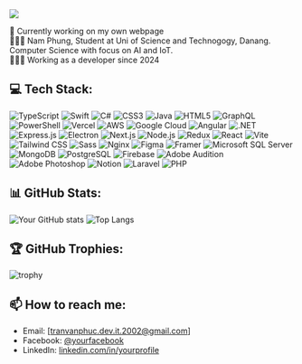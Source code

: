 <div style="display: inline-flex; align-items: center; gap: 15px;">
  <h1 style="font-size: 24px; margin: 0; color: #62825D;">
    <img src="https://readme-typing-svg.herokuapp.com/?font=Righteous&size=24&color=62825D&center=false&vCenter=true&width=500&height=40&duration=3000&lines=Hello+World!;I'm+Nam+Phung+👋🏼">
  </h1>
</div>

🛜 Currently working on my own webpage <br>
👨🏼‍🎓 Nam Phung, Student at Uni of Science and Technogogy, Danang. Computer Science with focus on AI and IoT. <br>
👨🏼‍💻 Working as a developer since 2024

## 💻 Tech Stack:

![TypeScript](https://img.shields.io/badge/typescript-%23007ACC.svg?style=for-the-badge&logo=typescript&logoColor=white)
![Swift](https://img.shields.io/badge/swift-%23F05138.svg?style=for-the-badge&logo=swift&logoColor=white)
![C#](https://img.shields.io/badge/c%23-%23239120.svg?style=for-the-badge&logo=c-sharp&logoColor=white)
![CSS3](https://img.shields.io/badge/css3-%231572B6.svg?style=for-the-badge&logo=css3&logoColor=white)
![Java](https://img.shields.io/badge/java-%23ED8B00.svg?style=for-the-badge&logo=java&logoColor=white)
![HTML5](https://img.shields.io/badge/html5-%23E34F26.svg?style=for-the-badge&logo=html5&logoColor=white)
![GraphQL](https://img.shields.io/badge/graphql-%23E10098.svg?style=for-the-badge&logo=graphql&logoColor=white)
![PowerShell](https://img.shields.io/badge/powershell-%235391FE.svg?style=for-the-badge&logo=powershell&logoColor=white)
![Vercel](https://img.shields.io/badge/vercel-%23000000.svg?style=for-the-badge&logo=vercel&logoColor=white)
![AWS](https://img.shields.io/badge/aws-%23FF9900.svg?style=for-the-badge&logo=amazon-aws&logoColor=white)
![Google Cloud](https://img.shields.io/badge/googlecloud-%234285F4.svg?style=for-the-badge&logo=google-cloud&logoColor=white)
![Angular](https://img.shields.io/badge/angular-%23DD0031.svg?style=for-the-badge&logo=angular&logoColor=white)
![.NET](https://img.shields.io/badge/.NET-%235C2D91.svg?style=for-the-badge&logo=.net&logoColor=white)
![Express.js](https://img.shields.io/badge/express.js-%23000000.svg?style=for-the-badge&logo=express&logoColor=white)
![Electron](https://img.shields.io/badge/electron-%234785F4.svg?style=for-the-badge&logo=electron&logoColor=white)
![Next.js](https://img.shields.io/badge/next.js-%23000000.svg?style=for-the-badge&logo=next.js&logoColor=white)
![Node.js](https://img.shields.io/badge/node.js-%2343853D.svg?style=for-the-badge&logo=node.js&logoColor=white)
![Redux](https://img.shields.io/badge/redux-%23593D88.svg?style=for-the-badge&logo=redux&logoColor=white)
![React](https://img.shields.io/badge/react-%2361DAFB.svg?style=for-the-badge&logo=react&logoColor=black)
![Vite](https://img.shields.io/badge/vite-%23646CFF.svg?style=for-the-badge&logo=vite&logoColor=white)
![Tailwind CSS](https://img.shields.io/badge/tailwindcss-%2338B2AC.svg?style=for-the-badge&logo=tailwind-css&logoColor=white)
![Sass](https://img.shields.io/badge/Sass-%23CC6699.svg?style=for-the-badge&logo=sass&logoColor=white)
![Nginx](https://img.shields.io/badge/nginx-%23009639.svg?style=for-the-badge&logo=nginx&logoColor=white)
![Figma](https://img.shields.io/badge/figma-%23F24E1E.svg?style=for-the-badge&logo=figma&logoColor=white)
![Framer](https://img.shields.io/badge/framer-%23005C7B.svg?style=for-the-badge&logo=framer&logoColor=white)
![Microsoft SQL Server](https://img.shields.io/badge/microsoft%20sql%20server-%23CC2927.svg?style=for-the-badge&logo=microsoft-sql-server&logoColor=white)
![MongoDB](https://img.shields.io/badge/mongodb-%2347A248.svg?style=for-the-badge&logo=mongodb&logoColor=white)
![PostgreSQL](https://img.shields.io/badge/postgresql-%23316192.svg?style=for-the-badge&logo=postgresql&logoColor=white)
![Firebase](https://img.shields.io/badge/firebase-%23FFCA28.svg?style=for-the-badge&logo=firebase&logoColor=black)
![Adobe Audition](https://img.shields.io/badge/adobe%20audition-%23FF0000.svg?style=for-the-badge&logo=adobe-audition&logoColor=white)
![Adobe Photoshop](https://img.shields.io/badge/adobe%20photoshop-%2331A8FF.svg?style=for-the-badge&logo=adobe-photoshop&logoColor=white)
![Notion](https://img.shields.io/badge/notion-%23000000.svg?style=for-the-badge&logo=notion&logoColor=white)
![Laravel](https://img.shields.io/badge/laravel-%23FF2D20.svg?style=for-the-badge&logo=laravel&logoColor=white)
![PHP](https://img.shields.io/badge/php-%23777BB4.svg?style=for-the-badge&logo=php&logoColor=white)


## 📊 GitHub Stats:

![Your GitHub stats](https://github-readme-stats.vercel.app/api?username=namphung134&show_icons=true&theme=dark)
![Top Langs](https://github-readme-stats.vercel.app/api/top-langs/?username=namphung134&layout=compact&theme=dark)

## 🏆 GitHub Trophies:

![trophy](https://github-profile-trophy.vercel.app/?username=namphung134&theme=darkhub)

## 📫 How to reach me:

- Email: [tranvanphuc.dev.it.2002@gmail.com]
- Facebook: [@yourfacebook](https://www.facebook.com/phucx.trans.7)
- LinkedIn: [linkedin.com/in/yourprofile](https://www.linkedin.com/in/phuc-dut-0082962bb/)